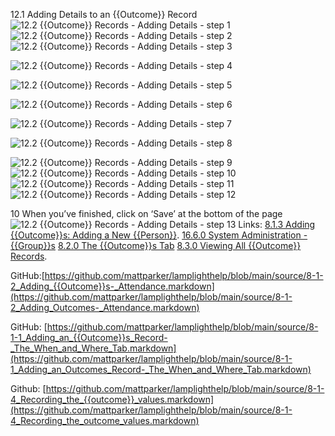 12.1 Adding Details to an {{Outcome}} Record
![12.2 {{Outcome}} Records - Adding Details - step 1](12.2_Outcome_Records_-_Adding_Details_im_1.png)
![12.2 {{Outcome}} Records - Adding Details - step 2](12.2_Outcome_Records_-_Adding_Details_im_2.png)
![12.2 {{Outcome}} Records - Adding Details - step 3](12.2_Outcome_Records_-_Adding_Details_im_3.png)

![12.2 {{Outcome}} Records - Adding Details - step 4](12.2_Outcome_Records_-_Adding_Details_im_4.png)

![12.2 {{Outcome}} Records - Adding Details - step 5](12.2_Outcome_Records_-_Adding_Details_im_5.png)

![12.2 {{Outcome}} Records - Adding Details - step 6](12.2_Outcome_Records_-_Adding_Details_im_6.png)

![12.2 {{Outcome}} Records - Adding Details - step 7](12.2_Outcome_Records_-_Adding_Details_im_7.png)

![12.2 {{Outcome}} Records - Adding Details - step 8](12.2_Outcome_Records_-_Adding_Details_im_8.png)

![12.2 {{Outcome}} Records - Adding Details - step 9](12.2_Outcome_Records_-_Adding_Details_im_9.png)
![12.2 {{Outcome}} Records - Adding Details - step 10](12.2_Outcome_Records_-_Adding_Details_im_10.png)
![12.2 {{Outcome}} Records - Adding Details - step 11](12.2_Outcome_Records_-_Adding_Details_im_11.png)
![12.2 {{Outcome}} Records - Adding Details - step 12](12.2_Outcome_Records_-_Adding_Details_im_12.png)

10 When you’ve finished, click on ‘Save’ at the bottom of the page
![12.2 {{Outcome}} Records - Adding Details - step 13](12.2_Outcome_Records_-_Adding_Details_im_13.png)
Links:
[8.1.3 Adding {{Outcome}}s: Adding a New {{Person}}](https://lamplight.online/en/help/index/p/8.1.3).
[16.6.0 System Administration - {{Group}}s](https://lamplight.online/en/help/index/p/16.6.0)
[8.2.0 The {{Outcome}}s Tab](https://lamplight.online/en/help/index/p/8.2.0)
[8.3.0 Viewing All {{Outcome}} Records](https://lamplight.online/en/help/index/p/8.3.0).

GitHub:[https://github.com/mattparker/lamplighthelp/blob/main/source/8-1-2_Adding_{{Outcome}}s-_Attendance.markdown](https://github.com/mattparker/lamplighthelp/blob/main/source/8-1-2_Adding_Outcomes-_Attendance.markdown)

GitHub: [https://github.com/mattparker/lamplighthelp/blob/main/source/8-1-1_Adding_an_{{Outcome}}s_Record-_The_When_and_Where_Tab.markdown](https://github.com/mattparker/lamplighthelp/blob/main/source/8-1-1_Adding_an_Outcomes_Record-_The_When_and_Where_Tab.markdown)

Github: [https://github.com/mattparker/lamplighthelp/blob/main/source/8-1-4_Recording_the_{{outcome}}_values.markdown](https://github.com/mattparker/lamplighthelp/blob/main/source/8-1-4_Recording_the_outcome_values.markdown)
